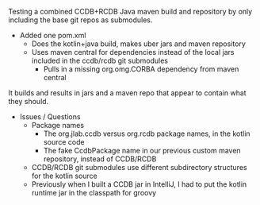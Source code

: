 
Testing a combined CCDB+RCDB Java maven build and repository by only including the base git repos as submodules.

* Added one pom.xml
  * Does the kotlin+java build, makes uber jars and maven repository
  * Uses maven central for dependencies instead of the local jars included in the ccdb/rcdb git submodules
    * Pulls in a missing org.omg.CORBA dependency from maven central

It builds and results in jars and a maven repo that appear to contain what they should.

* Issues / Questions
  * Package names
    * The org.jlab.ccdb versus org.rcdb package names, in the kotlin source code
    * The fake CcdbPackage name in our previous custom maven repository, instead of CCDB/RCDB
  * CCDB/RCDB git submodules use different subdirectory structures for the kotlin source
  * Previously when I built a CCDB jar in IntelliJ, I had to put the kotlin runtime jar in the classpath for groovy

